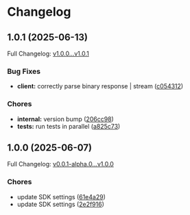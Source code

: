 # Changelog

## 1.0.1 (2025-06-13)

Full Changelog: [v1.0.0...v1.0.1](https://github.com/musicheardworldwide/taskade-mcp/compare/v1.0.0...v1.0.1)

### Bug Fixes

* **client:** correctly parse binary response | stream ([c054312](https://github.com/musicheardworldwide/taskade-mcp/commit/c054312198fa444df8576c0493238420b3ee8822))


### Chores

* **internal:** version bump ([206cc98](https://github.com/musicheardworldwide/taskade-mcp/commit/206cc9820826b954a3a6f4561928fa8caaac1a7c))
* **tests:** run tests in parallel ([a825c73](https://github.com/musicheardworldwide/taskade-mcp/commit/a825c738a757afb61d62046b9815254054afaabd))

## 1.0.0 (2025-06-07)

Full Changelog: [v0.0.1-alpha.0...v1.0.0](https://github.com/musicheardworldwide/taskade-mcp/compare/v0.0.1-alpha.0...v1.0.0)

### Chores

* update SDK settings ([61e4a29](https://github.com/musicheardworldwide/taskade-mcp/commit/61e4a29b6307482cda580d470a285fdb3bbe86f5))
* update SDK settings ([2e2f916](https://github.com/musicheardworldwide/taskade-mcp/commit/2e2f916c0206dc41fd0ddcd0653f75bf76715519))
